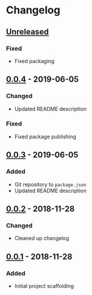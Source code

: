 # Changelog

## [Unreleased][]

### Fixed

- Fixed packaging

## [0.0.4][] - 2019-06-05

### Changed

- Updated README description

### Fixed

- Fixed package publishing

## [0.0.3][] - 2019-06-05

### Added

- Git repository to `package.json`
- Updated README description

## [0.0.2][] - 2018-11-28

### Changed

- Cleaned up changelog

## [0.0.1][] - 2018-11-28

### Added

- Initial project scaffolding

[Unreleased]: https://github.com/rawphp/clean-aws/compare/v0.0.4...HEAD
[0.0.4]: https://github.com/rawphp/clean-aws/compare/v0.0.3...v0.0.4
[0.0.3]: https://github.com/rawphp/clean-aws/compare/v0.0.2...v0.0.3
[0.0.2]: https://github.com/rawphp/clean-aws/compare/v0.0.1...v0.0.2
[0.0.1]: https://github.com/rawphp/clean-aws/tree/v0.0.1

